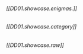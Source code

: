 


###### [[DD01.showcase.enigmas.]]

###### [[DD01.showcase.category]]

###### [[DD01.showcase.raw]]
